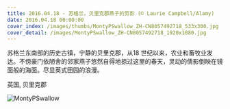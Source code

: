 ```yaml
---
title: 2016.04.18 - 苏格兰，贝里克郡燕子的剪影 (© Laurie Campbell/Alamy)
date: 2016.04.18 00:00:00
cover_index: /images/thumbs/MontyPSwallow_ZH-CN8057492718_533x300.jpg
cover_detail: /images/MontyPSwallow_ZH-CN8057492718_1920x1080.jpg
---
```


苏格兰东南部的历史古镇，宁静的贝里克郡，从18 世纪以来，农业和畜牧业发达。不傍豪门依陋舍的邻家燕子悠然自得地掠过这里的春天，灵动的倩影倒映在镜面般的海面。尽显英式田园的浪漫。

英国, 贝里克郡

![MontyPSwallow](/images/MontyPSwallow_ZH-CN8057492718_1920x1080.jpg)
